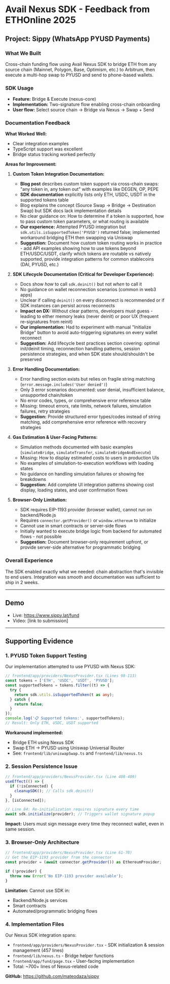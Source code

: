 # Avail Nexus SDK - Feedback from ETHOnline 2025

## Project: Sippy (WhatsApp PYUSD Payments)

### What We Built

Cross-chain funding flow using Avail Nexus SDK to bridge ETH from any source chain (Mainnet, Polygon, Base, Optimism, etc.) to Arbitrum, then execute a multi-hop swap to PYUSD and send to phone-based wallets.

### SDK Usage

- **Feature:** Bridge & Execute (nexus-core)
- **Implementation:** Two-signature flow enabling cross-chain onboarding
- **User flow:** Select source chain → Bridge via Nexus → Swap + Send

### Documentation Feedback

**What Worked Well:**

- Clear integration examples
- TypeScript support was excellent
- Bridge status tracking worked perfectly

**Areas for Improvement:**

1. **Custom Token Integration Documentation:**

   - **Blog post** describes custom token support via cross-chain swaps: "any token in, any token out" with examples like DEGEN, OP, PEPE
   - **SDK documentation** explicitly lists only ETH, USDC, USDT in the supported tokens table
   - Blog explains the concept (Source Swap → Bridge → Destination Swap) but SDK docs lack implementation details
   - No clear guidance on: How to determine if a token is supported, how to pass custom token parameters, or what routing is available
   - **Our experience:** Attempted PYUSD integration but `sdk.utils.isSupportedToken('PYUSD')` returned false; implemented workaround bridging ETH then swapping via Uniswap
   - **Suggestion:** Document how custom token routing works in practice - add API examples showing how to use tokens beyond ETH/USDC/USDT, clarify which tokens are routable vs natively supported, provide integration patterns for common stablecoins (DAI, PYUSD, etc.)

2. **SDK Lifecycle Documentation (Critical for Developer Experience):**

   - Docs show _how_ to call `sdk.deinit()` but not _when_ to call it
   - No guidance on wallet reconnection scenarios (common in web3 apps)
   - Unclear if calling `deinit()` on every disconnect is recommended or if SDK instances can persist across reconnects
   - **Impact on DX:** Without clear patterns, developers must guess - leading to either memory leaks (never deinit) or poor UX (frequent re-signatures from reinit)
   - **Our implementation:** Had to experiment with manual "Initialize Bridge" button to avoid auto-triggering signatures on every wallet reconnect
   - **Suggestion:** Add lifecycle best practices section covering: optimal init/deinit timing, reconnection handling patterns, session persistence strategies, and when SDK state should/shouldn't be preserved

3. **Error Handling Documentation:**

   - Error handling section exists but relies on fragile string matching (`error.message.includes('User denied')`)
   - Only 3 error scenarios documented: user denial, insufficient balance, unsupported chain/token
   - No error codes, types, or comprehensive error reference table
   - Missing: timeout errors, rate limits, network failures, simulation failures, retry strategies
   - **Suggestion:** Provide structured error types/codes instead of string matching, add comprehensive error reference with recovery strategies

4. **Gas Estimation & User-Facing Patterns:**

   - Simulation methods documented with basic examples (`simulateBridge`, `simulateTransfer`, `simulateBridgeAndExecute`)
   - Missing: How to display estimated costs to users in production UIs
   - No examples of simulation-to-execution workflows with loading states
   - No guidance on handling simulation failures or showing fee breakdowns
   - **Suggestion:** Add complete UI integration patterns showing cost display, loading states, and user confirmation flows

5. **Browser-Only Limitation:**
   - SDK requires EIP-1193 provider (browser wallet), cannot run on backend/Node.js
   - Requires `connector.getProvider()` or `window.ethereum` to initialize
   - Cannot use in smart contracts or server-side flows
   - Initially wanted to execute bridge logic from backend for automated flows - not possible
   - **Suggestion:** Document browser-only requirement upfront, or provide server-side alternative for programmatic bridging

### Overall Experience

The SDK enabled exactly what we needed: chain abstraction that's invisible to end users. Integration was smooth and documentation was sufficient to ship in 2 weeks.

---

## Demo

- Live: https://www.sippy.lat/fund
- Video: [link to submission]

---

## Supporting Evidence

### 1. PYUSD Token Support Testing

Our implementation attempted to use PYUSD with Nexus SDK:

```typescript
// frontend/app/providers/NexusProvider.tsx (Lines 98-113)
const tokens = ['ETH', 'USDC', 'USDT', 'PYUSD'];
const supportedTokens = tokens.filter((t) => {
  try {
    return sdk.utils.isSupportedToken(t as any);
  } catch {
    return false;
  }
});
console.log('📋 Supported tokens:', supportedTokens);
// Result: Only ETH, USDC, USDT supported
```

**Workaround implemented:**

- Bridge ETH using Nexus SDK
- Swap ETH → PYUSD using Uniswap Universal Router
- See: `frontend/lib/uniswapSwap.ts` and `frontend/lib/nexus.ts`

### 2. Session Persistence Issue

```typescript
// frontend/app/providers/NexusProvider.tsx (Line 408-409)
useEffect(() => {
  if (!isConnected) {
    cleanupSDK(); // Calls sdk.deinit()
  }
}, [isConnected]);

// Line 84: Re-initialization requires signature every time
await sdk.initialize(provider); // Triggers wallet signature popup
```

**Impact:** Users must sign message every time they reconnect wallet, even in same session.

### 3. Browser-Only Architecture

```typescript
// frontend/app/providers/NexusProvider.tsx (Line 61-70)
// Get the EIP-1193 provider from the connector
const provider = (await connector.getProvider()) as EthereumProvider;

if (!provider) {
  throw new Error('No EIP-1193 provider available');
}
```

**Limitation:** Cannot use SDK in:

- Backend/Node.js services
- Smart contracts
- Automated/programmatic bridging flows

### 4. Implementation Files

Our Nexus SDK integration spans:

- `frontend/app/providers/NexusProvider.tsx` - SDK initialization & session management (457 lines)
- `frontend/lib/nexus.ts` - Bridge helper functions
- `frontend/app/fund/page.tsx` - User-facing implementation
- Total: ~700+ lines of Nexus-related code

**GitHub:** https://github.com/mateodaza/sippy
